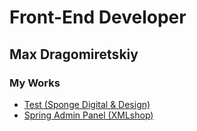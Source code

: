 # Front-End Developer


## Max Dragomiretskiy


### My Works
- [Test (Sponge Digital & Design)](https://maxdragomir.github.io/portfolio/sponge-test/index.html 'Test work')
- [Spring Admin Panel (XMLshop)](https://maxdragomir.github.io/portfolio/spring/index.html 'Test work')